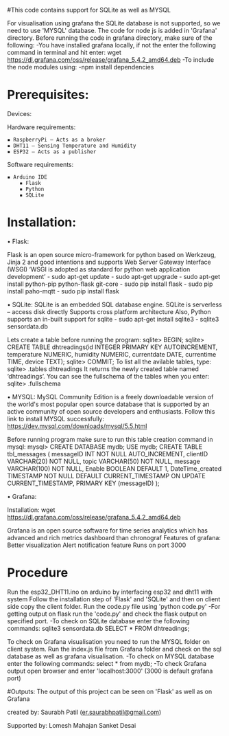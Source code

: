 #This code contains support for SQLite as well as MYSQL

For visualisation using grafana the SQLite database is not supported, so we need to use 'MYSQL' database.
The code for node js is added in 'Grafana' directory.
Before running the code in grafana directory, make sure of the following:
	-You have installed grafana locally, if not the enter the following command in terminal  and hit enter:
		wget https://dl.grafana.com/oss/release/grafana_5.4.2_amd64.deb
	-To include the node modules using:
		-npm install dependencies

# Prerequisites:
  Devices:
  
  Hardware requirements:
    
    ▪ RaspberryPi – Acts as a broker
    ▪ DHT11 – Sensing Temperature and Humidity
    ▪ ESP32 – Acts as a publisher

Software requirements:
	
	▪ Arduino IDE
    	▪ Flask
    	▪ Python
    	▪ SQLite

# Installation:

• Flask:

Flask is an open source micro-framework for python based on Werkzeug, Jinja 2 and good intentions and supports Web      Server Gateway Interface (WSGI)
‘WSGI is adopted as standard for python web application development’
  		- sudo apt-get update
   		- sudo apt-get upgrade
   		- sudo apt-get install python-pip python-flask git-core
   		- sudo pip install flask
   		- sudo pip install paho-mqtt
   		- sudo pip install flask

• SQLite:
SQLite is an embedded SQL database engine.
SQLite is serverless – access disk directly
Supports cross platform architecture
Also, Python supports an in-built support for sqlite
		- sudo apt-get install sqlite3
		- sqlite3 sensordata.db

Lets create a table before running the program:
sqlite> BEGIN;
sqlite> CREATE TABLE dhtreadings(id INTEGER PRIMARY KEY AUTOINCREMENT, temperature  NUMERIC, humidity NUMERIC, currentdate DATE, currentime TIME, device TEXT);
sqlite> COMMIT;
To list all the avilable tables, type:
sqlite> .tables
dhtreadings
It returns the newly created table named ‘dhtreadings’. You can see the fullschema of the tables when you enter:
sqlite> .fullschema

• MYSQL:
MySQL Community Edition is a freely downloadable version of the world's most popular open source database that is supported by an active community of open source developers and enthusiasts.
Follow this link to install MYSQL successfully:
	https://dev.mysql.com/downloads/mysql/5.5.html

Before running program make sure to run this table creation command in mysql:
mysql>
CREATE DATABASE mydb;
USE mydb;
CREATE TABLE tbl_messages ( 
messageID INT NOT NULL AUTO_INCREMENT, 
clientID VARCHAR(20) NOT NULL, 
topic VARCHAR(50) NOT NULL, 
message VARCHAR(100) NOT NULL, 
Enable BOOLEAN DEFAULT 1, 
DateTime_created TIMESTAMP NOT NULL DEFAULT CURRENT_TIMESTAMP ON UPDATE CURRENT_TIMESTAMP, 
PRIMARY KEY (messageID)
);

• Grafana:

Installation: wget https://dl.grafana.com/oss/release/grafana_5.4.2_amd64.deb

Grafana is an open source software for time series analytics which has advanced and rich metrics dashboard than chronograf
Features of grafana:
Better visualization
Alert notification feature
Runs on port 3000


# Procedure
Run the esp32_DHT11.ino on arduino by interfacing esp32 and dht11 with system
Follow the installation step of 'Flask' and 'SQLite' and then on client side copy the client folder.
Run the code.py file using 'python code.py' 
-For getting output on flask run the 'code.py' and check the flask output on specified port.
-To check on SQLite database enter the following commands:
		sqlite3 sensordata.db
		SELECT * FROM dhtreadings;

To check on Grafana visualisation you need to run the MYSQL folder on client system.
Run the index.js file from Grafana folder and check on the sql database as well as grafana visualisation.
-To check on MYSQL database enter the following commands:
		select * from mydb;
-To check Grafana output open browser and enter 'localhost:3000'	(3000 is default grafana port)

#Outputs:
The output of this project can be seen on 'Flask' as well as on Grafana
	

created by: 
Saurabh Patil (er.saurabhpatil@gmail.com)

Supported by: 
Lomesh Mahajan
Sanket Desai
